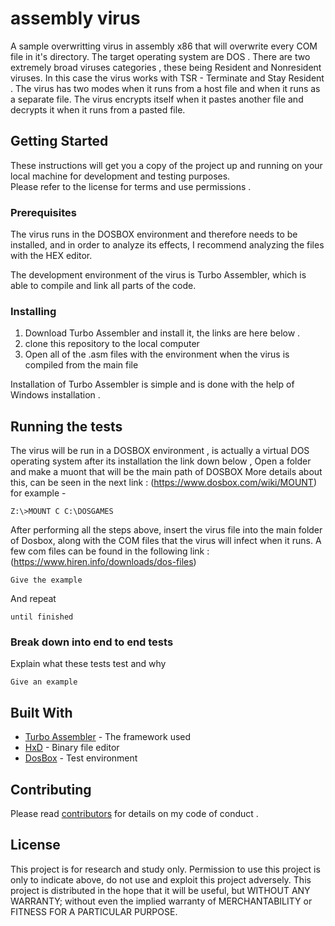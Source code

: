 # assembly virus 

A sample overwritting virus in assembly x86 that will overwrite every COM file in it's
 directory.
The target operating system are DOS . 
There are two extremely broad viruses categories  , these being Resident and
  Nonresident viruses.
  In this case the virus works with TSR - Terminate and Stay Resident . 
  The virus has two modes when it runs from a host file and when it runs as a separate file.
  The virus encrypts itself when it pastes another file and decrypts it when it runs from a pasted file.
## Getting Started

These instructions will get you a copy of the project up and running on your local machine for development and testing purposes. 
</br> Please refer to the license for terms and use permissions .

### Prerequisites

The virus runs in the DOSBOX environment and therefore needs to be installed, and in order to analyze its effects, I recommend analyzing the files with the HEX editor.

The development environment of the virus is Turbo Assembler, which is able to compile and link all parts of the code.

### Installing

1) Download Turbo Assembler and install it, the links are here below .
2) clone this repository to  the local computer
3) Open all of the .asm files with the environment when the virus is compiled from the main file 


Installation of Turbo Assembler  is simple and is done with the help of Windows installation .


## Running the tests

The virus will be run in a DOSBOX environment  , is actually a virtual DOS operating system 
after its installation the link down below , Open a folder and make a muont that will be the main path of DOSBOX More details about this, can be seen in the next link :
(https://www.dosbox.com/wiki/MOUNT)
<br/>
for example -
```
Z:\>MOUNT C C:\DOSGAMES
```

After performing all the steps above, insert the virus file into the main folder of Dosbox, along with the COM files that the virus will infect when it runs.
A few com files can be found in the following link : <br/>
(https://www.hiren.info/downloads/dos-files)


```
Give the example
```

And repeat

```
until finished
```


### Break down into end to end tests

Explain what these tests test and why

```
Give an example
```



## Built With

* [Turbo Assembler](https://sourceforge.net/projects/guitasm8086/) - The framework used
* [HxD](https://mh-nexus.de/en/hxd/) - Binary file editor
* [DosBox](https://www.dosbox.com/download.php?main=1) - Test environment


## Contributing

Please read [contributors](https://github.com/oshersi/assembly-virus/commits?author=oshersi) for details on my code of conduct .

## License
This project is for research and study only. Permission to use this project is only to indicate above, do not use and exploit this project adversely.
This project is distributed in the hope that it will be useful, but WITHOUT ANY WARRANTY; without even the implied warranty of MERCHANTABILITY or FITNESS FOR A PARTICULAR PURPOSE.


